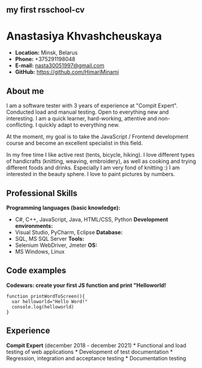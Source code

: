 ## my first rsschool-cv
# Anastasiya Khvashcheuskaya
* **Location:** Minsk, Belarus
* **Phone:** +375291198048
* **E-mail:** nasta30051997@gmail.com
* **GitHub:** https://github.com/HimariMinami

## About me
I am a software tester with 3 years of experience at "Compit Expert". Conducted load and manual testing.
Open to everything new and interesting. I am a quick learner, hard-working, attentive and non-conflicting. I quickly adapt to everything new.

At the moment, my goal is to take the JavaScript / Frontend development course and become an excellent specialist in this field.

In my free time I like active rest (tents, bicycle, hiking). I love different types of handicrafts (knitting, weaving, embroidery), as well as cooking and trying different foods and drinks. Especially I am very fond of knitting :) I am interested in the beauty sphere. I love to paint pictures by numbers.

## Professional Skills
**Programming languages (basic knowledge):**
* C#, C++, JavaScript, Java, HTML/CSS, Python
**Development environments:**
* Visual Studio, PyCharm, Eclipse
**Database:**
* SQL, MS SQL Server
**Tools:**
* Selenium WebDriver, Jmeter
**OS:**
* MS Windows, Linux

## Code examples
**Codewars: create your first JS function and print "Helloworld!**
```
function printWordToScreen(){
  var helloworld="Hello Word!"
  console.log(helloworld)
}
```
## Experience
**Compit Expert** (december 2018 - december 2021) 
    * Functional and load testing of web applications
    * Development of test documentation
    * Regression, integration and acceptance testing
    * Documentation testing